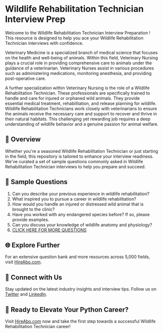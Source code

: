 # Wildlife Rehabilitation Technician Interview Prep

Welcome to the Wildlife Rehabilitation Technician Interview Preparation ! This resource is designed to help you ace your Wildlife Rehabilitation Technician interviews with confidence.

Veterinary Medicine is a specialized branch of medical science that focuses on the health and well-being of animals. Within this field, Veterinary Nursing plays a crucial role in providing comprehensive care to animals under the guidance of a veterinarian. Veterinary Nurses assist in various procedures such as administering medications, monitoring anesthesia, and providing post-operative care. 

A further specialization within Veterinary Nursing is the role of a Wildlife Rehabilitation Technician. These professionals are specifically trained to handle and care for injured or orphaned wild animals. They provide essential medical treatment, rehabilitation, and release planning for wildlife. Wildlife Rehabilitation Technicians work closely with veterinarians to ensure the animals receive the necessary care and support to recover and thrive in their natural habitats. This challenging yet rewarding job requires a deep understanding of wildlife behavior and a genuine passion for animal welfare.

## 🚀 Overview

Whether you're a seasoned Wildlife Rehabilitation Technician or just starting in the field, this repository is tailored to enhance your interview readiness. We've curated a set of sample questions commonly asked in Wildlife Rehabilitation Technician interviews to help you prepare and succeed.

## 📝 Sample Questions

1. Can you describe your previous experience in wildlife rehabilitation?
2. What inspired you to pursue a career in wildlife rehabilitation?
3. How would you handle an injured or distressed wild animal that is brought to the clinic?
4. Have you worked with any endangered species before? If so, please provide examples.
5. Can you discuss your knowledge of wildlife anatomy and physiology?
6. [CLICK HERE FOR MORE QUESTIONS](https://hireabo.com/job/24_1_14/Wildlife%20Rehabilitation%20Technician)

## 🌐 Explore Further

For an extensive question bank and more resources across 5,000 fields, visit [HireAbo.com](https://www.hireabo.com).

## 📱 Connect with Us

Stay updated on the latest industry insights and interview tips. Follow us on [Twitter](https://twitter.com/hireabo) and [LinkedIn](https://www.linkedin.com/in/hire-abo-3609972a8/).

## 🚀 Ready to Elevate Your Python Career?

Visit [HireAbo.com](https://www.hireabo.com) now and take the first step towards a successful Wildlife Rehabilitation Technician career!